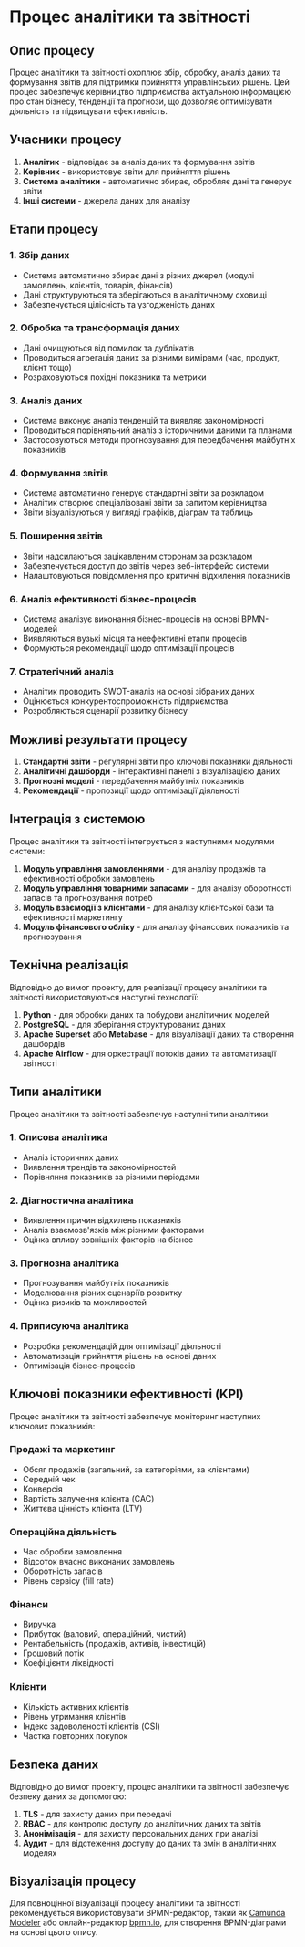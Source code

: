 # Процес аналітики та звітності

## Опис процесу

Процес аналітики та звітності охоплює збір, обробку, аналіз даних та формування звітів для підтримки прийняття управлінських рішень. Цей процес забезпечує керівництво підприємства актуальною інформацією про стан бізнесу, тенденції та прогнози, що дозволяє оптимізувати діяльність та підвищувати ефективність.

## Учасники процесу

1. **Аналітик** - відповідає за аналіз даних та формування звітів
2. **Керівник** - використовує звіти для прийняття рішень
3. **Система аналітики** - автоматично збирає, обробляє дані та генерує звіти
4. **Інші системи** - джерела даних для аналізу

## Етапи процесу

### 1. Збір даних
- Система автоматично збирає дані з різних джерел (модулі замовлень, клієнтів, товарів, фінансів)
- Дані структуруються та зберігаються в аналітичному сховищі
- Забезпечується цілісність та узгодженість даних

### 2. Обробка та трансформація даних
- Дані очищуються від помилок та дублікатів
- Проводиться агрегація даних за різними вимірами (час, продукт, клієнт тощо)
- Розраховуються похідні показники та метрики

### 3. Аналіз даних
- Система виконує аналіз тенденцій та виявляє закономірності
- Проводиться порівняльний аналіз з історичними даними та планами
- Застосовуються методи прогнозування для передбачення майбутніх показників

### 4. Формування звітів
- Система автоматично генерує стандартні звіти за розкладом
- Аналітик створює спеціалізовані звіти за запитом керівництва
- Звіти візуалізуються у вигляді графіків, діаграм та таблиць

### 5. Поширення звітів
- Звіти надсилаються зацікавленим сторонам за розкладом
- Забезпечується доступ до звітів через веб-інтерфейс системи
- Налаштовуються повідомлення про критичні відхилення показників

### 6. Аналіз ефективності бізнес-процесів
- Система аналізує виконання бізнес-процесів на основі BPMN-моделей
- Виявляються вузькі місця та неефективні етапи процесів
- Формуються рекомендації щодо оптимізації процесів

### 7. Стратегічний аналіз
- Аналітик проводить SWOT-аналіз на основі зібраних даних
- Оцінюється конкурентоспроможність підприємства
- Розробляються сценарії розвитку бізнесу

## Можливі результати процесу

1. **Стандартні звіти** - регулярні звіти про ключові показники діяльності
2. **Аналітичні дашборди** - інтерактивні панелі з візуалізацією даних
3. **Прогнозні моделі** - передбачення майбутніх показників
4. **Рекомендації** - пропозиції щодо оптимізації діяльності

## Інтеграція з системою

Процес аналітики та звітності інтегрується з наступними модулями системи:

1. **Модуль управління замовленнями** - для аналізу продажів та ефективності обробки замовлень
2. **Модуль управління товарними запасами** - для аналізу оборотності запасів та прогнозування потреб
3. **Модуль взаємодії з клієнтами** - для аналізу клієнтської бази та ефективності маркетингу
4. **Модуль фінансового обліку** - для аналізу фінансових показників та прогнозування

## Технічна реалізація

Відповідно до вимог проекту, для реалізації процесу аналітики та звітності використовуються наступні технології:

1. **Python** - для обробки даних та побудови аналітичних моделей
2. **PostgreSQL** - для зберігання структурованих даних
3. **Apache Superset** або **Metabase** - для візуалізації даних та створення дашбордів
4. **Apache Airflow** - для оркестрації потоків даних та автоматизації звітності

## Типи аналітики

Процес аналітики та звітності забезпечує наступні типи аналітики:

### 1. Описова аналітика
- Аналіз історичних даних
- Виявлення трендів та закономірностей
- Порівняння показників за різними періодами

### 2. Діагностична аналітика
- Виявлення причин відхилень показників
- Аналіз взаємозв'язків між різними факторами
- Оцінка впливу зовнішніх факторів на бізнес

### 3. Прогнозна аналітика
- Прогнозування майбутніх показників
- Моделювання різних сценаріїв розвитку
- Оцінка ризиків та можливостей

### 4. Приписуюча аналітика
- Розробка рекомендацій для оптимізації діяльності
- Автоматизація прийняття рішень на основі даних
- Оптимізація бізнес-процесів

## Ключові показники ефективності (KPI)

Процес аналітики та звітності забезпечує моніторинг наступних ключових показників:

### Продажі та маркетинг
- Обсяг продажів (загальний, за категоріями, за клієнтами)
- Середній чек
- Конверсія
- Вартість залучення клієнта (CAC)
- Життєва цінність клієнта (LTV)

### Операційна діяльність
- Час обробки замовлення
- Відсоток вчасно виконаних замовлень
- Оборотність запасів
- Рівень сервісу (fill rate)

### Фінанси
- Виручка
- Прибуток (валовий, операційний, чистий)
- Рентабельність (продажів, активів, інвестицій)
- Грошовий потік
- Коефіцієнти ліквідності

### Клієнти
- Кількість активних клієнтів
- Рівень утримання клієнтів
- Індекс задоволеності клієнтів (CSI)
- Частка повторних покупок

## Безпека даних

Відповідно до вимог проекту, процес аналітики та звітності забезпечує безпеку даних за допомогою:

1. **TLS** - для захисту даних при передачі
2. **RBAC** - для контролю доступу до аналітичних даних та звітів
3. **Анонімізація** - для захисту персональних даних при аналізі
4. **Аудит** - для відстеження доступу до даних та змін в аналітичних моделях

## Візуалізація процесу

Для повноцінної візуалізації процесу аналітики та звітності рекомендується використовувати BPMN-редактор, такий як [Camunda Modeler](https://camunda.com/download/modeler/) або онлайн-редактор [bpmn.io](https://demo.bpmn.io/), для створення BPMN-діаграми на основі цього опису.
